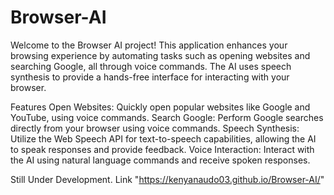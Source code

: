 # Browser-AI

Welcome to the Browser AI project! This application enhances your browsing experience by automating tasks such as opening websites and searching Google, all through voice commands. The AI uses speech synthesis to provide a hands-free interface for interacting with your browser.

Features
Open Websites: Quickly open popular websites like Google and YouTube, using voice commands.
Search Google: Perform Google searches directly from your browser using voice commands.
Speech Synthesis: Utilize the Web Speech API for text-to-speech capabilities, allowing the AI to speak responses and provide feedback.
Voice Interaction: Interact with the AI using natural language commands and receive spoken responses.


Still Under Development. Link "https://kenyanaudo03.github.io/Browser-AI/"
